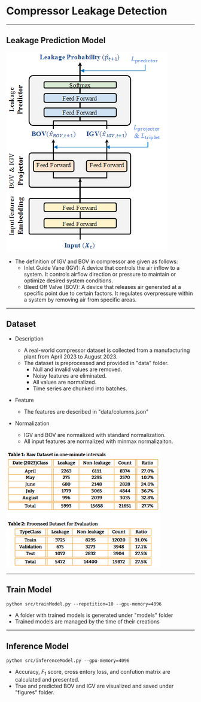 # Compressor Leakage Detection
---
## Leakage Prediction Model
![model](./images/prediction_model.png)
- The definition of IGV and BOV in compressor are given as follows:
    - Inlet Guide Vane (IGV): A device that controls the air inflow to
a system. It controls airflow direction or pressure to maintain
or optimize desired system conditions.
    - Bleed Off Valve (BOV): A device that releases air generated at a
specific point due to certain factors. It regulates overpressure
within a system by removing air from specific areas.

---
## Dataset
- Description
    - A real-world compressor dataset is collected from a manufacturing plant from April 2023 to August 2023.
    - The dataset is preprocessed and provided in "data" folder.
        - Null and invalid values are removed.
        - Noisy features are eliminated.
        - All values are normalized.
        - Time series are chunked into batches.

- Feature
    - The features are described in "data/columns.json"

- Normalization
    - IGV and BOV are normalized with standard normalization.
    - All input features are normalized with minmax normalizaiton.

![model](./images/dataset_description.png)

---
## Train Model
    python src/trainModel.py --repetition=10 --gpu-memory=4096

- A folder with trained models is generated under "models" folder 
- Trained models are managed by the time of their creations

---
## Inference Model

    python src/inferenceModel.py --gpu-memory=4096

- Accuracy, $F_1$ score, cross entory loss, and confution matrix are calculated and presented.
- True and predicted BOV and IGV are visualized and saved under "figures" folder.





